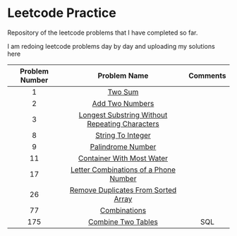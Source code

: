 # Leetcode Practice
Repository of the leetcode problems that I have completed so far. 

I am redoing leetcode problems day by day and uploading my solutions here

|Problem Number   | Problem Name  | Comments  |
| :-------------: |:-------------:|:-------------:|
| 1      | [Two Sum](https://leetcode.com/problems/two-sum/) |
| 2      | [Add Two Numbers](https://leetcode.com/problems/add-two-numbers/) |
| 3      | [Longest Substring Without Repeating Characters](https://leetcode.com/problems/longest-substring-without-repeating-characters/) |
| 8      | [String To Integer](https://leetcode.com/problems/string-to-integer-atoi/) |
| 9      | [Palindrome Number](https://leetcode.com/problems/palindrome-number/) |
| 11      | [Container With Most Water](https://leetcode.com/problems/container-with-most-water/) |
| 17      | [Letter Combinations of a Phone Number](https://leetcode.com/problems/letter-combinations-of-a-phone-number/) |
| 26      | [Remove Duplicates From Sorted Array](https://leetcode.com/problems/remove-duplicates-from-sorted-array/) |
| 77      | [Combinations](https://leetcode.com/problems/combinations/) |
| 175      | [Combine Two Tables](https://leetcode.com/problems/combine-two-tables/) | SQL|
